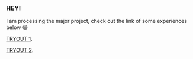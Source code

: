 ### HEY!
I am processing the major project, check out the link of some experiences below :smiley:

[TRYOUT 1](https://faye12.github.io/CodeWord/majorProject/majorProject_tryout1/).

[TRYOUT 2](https://faye12.github.io/CodeWord/majorProject/majorProject_tryout2/).
